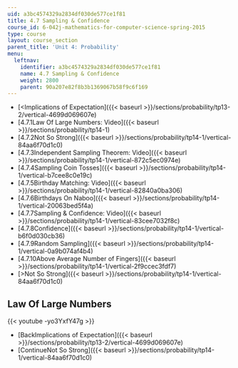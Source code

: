 ```yaml
---
uid: a3bc4574329a2834df030de577ce1f81
title: 4.7 Sampling & Confidence
course_id: 6-042j-mathematics-for-computer-science-spring-2015
type: course
layout: course_section
parent_title: 'Unit 4: Probability'
menu:
  leftnav:
    identifier: a3bc4574329a2834df030de577ce1f81
    name: 4.7 Sampling & Confidence
    weight: 2800
    parent: 90a207e82f8b3b1369067b58f9c6f169
---
```


*   [<Implications of Expectation]({{< baseurl >}}/sections/probability/tp13-2/vertical-4699d069607e)
*   [4.7.1Law Of Large Numbers: Video]({{< baseurl >}}/sections/probability/tp14-1)
*   [4.7.2Not So Strong]({{< baseurl >}}/sections/probability/tp14-1/vertical-84aa6f70d1c0)
*   [4.7.3Independent Sampling Theorem: Video]({{< baseurl >}}/sections/probability/tp14-1/vertical-872c5ec0974e)
*   [4.7.4Sampling Coin Tosses]({{< baseurl >}}/sections/probability/tp14-1/vertical-b7cee8c0e19c)
*   [4.7.5Birthday Matching: Video]({{< baseurl >}}/sections/probability/tp14-1/vertical-82840a0ba306)
*   [4.7.6Birthdays On Naboo]({{< baseurl >}}/sections/probability/tp14-1/vertical-20063bed5f4a)
*   [4.7.7Sampling & Confidence: Video]({{< baseurl >}}/sections/probability/tp14-1/vertical-83cee7032f8c)
*   [4.7.8Confidence]({{< baseurl >}}/sections/probability/tp14-1/vertical-b6f0d030cb36)
*   [4.7.9Random Sampling]({{< baseurl >}}/sections/probability/tp14-1/vertical-0a9b074af4b4)
*   [4.7.10Above Average Number of Fingers]({{< baseurl >}}/sections/probability/tp14-1/vertical-2f9ccec3fdf7)
*   [\>Not So Strong]({{< baseurl >}}/sections/probability/tp14-1/vertical-84aa6f70d1c0)

Law Of Large Numbers
--------------------

{{< youtube -yo3YxfY47g >}}

*   [BackImplications of Expectation]({{< baseurl >}}/sections/probability/tp13-2/vertical-4699d069607e)
*   [ContinueNot So Strong]({{< baseurl >}}/sections/probability/tp14-1/vertical-84aa6f70d1c0)